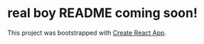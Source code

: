 # real boy README coming soon!

This project was bootstrapped with [Create React App](https://github.com/facebook/create-react-app).
